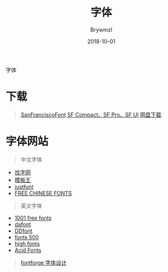﻿---
layout:     post
title:      字体
subtitle:   
date:       2018-10-01
author:     Brywmzl
catalog: true
tags: [字体]
categories: 
---
字体

<!--more-->
# 下载
> [SanFranciscoFont](https://github.com/AppleDesignResources/SanFranciscoFont)
> [SF Compact、SF Pro、SF UI](https://github.com/geraldchan/fonts)
> [网盘下载](https://pan.baidu.com/s/1a3OS6TxCo47vg6m9E-VfBA)

# 字体网站
> 中文字体
* [找字网](http://www.zhaozi.cn/html/fonts)
* [模板王](http://fonts.mobanwang.com)
* [justfont](http://cn.justfont.com/fonts)
* [FREE CHINESE FONTS](https://www.freechinesefont.com)

> 英文字体
* [1001 free fonts](https://www.1001freefonts.com)
* [dafont](https://www.dafont.com)
* [DDfont](http://www.ddfont.com)
* [fonts 500](http://www.fonts500.com)
* [high fonts](http://www.highfonts.com)
* [Acid Fonts](https://www.acidfonts.com)

> [fontforge 字体设计](http://fontforge.github.io/en-US/)